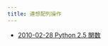 ```yaml
---
title: 連想配列操作
---
```



- [2010-02-28 Python 2.5 関数](./../../../../../d/2010/02/28/Python_2.5_連想配列操作.md)




